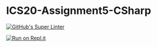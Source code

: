 # ICS20-Assignment5-CSharp

[![GitHub's Super Linter](https://github.com/marshall-demars/ICS20-Assignment5-CSharp/workflows/GitHub's%20Super%20Linter/badge.svg)](https://github.com/marshall-demars/ICS20-Assignment5-CSharp/actions)

[![Run on Repl.it](https://repl.it/badge/github/marshall-demars/ICS20-Assignment5-CSharp)](https://repl.it/github/marshall-demars/ICS20-Assignment5-CSharp)
